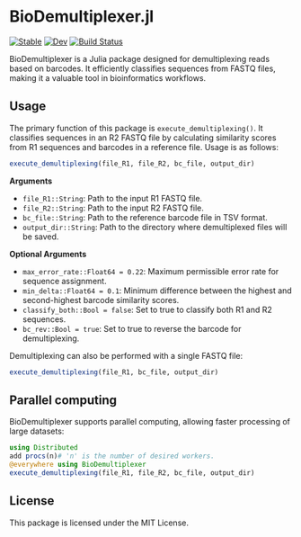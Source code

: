# BioDemultiplexer.jl
[![Stable](https://img.shields.io/badge/docs-stable-blue.svg)](https://I-Mihara.github.io/BioDemultiplexer.jl/stable/)
[![Dev](https://img.shields.io/badge/docs-dev-blue.svg)](https://I-Mihara.github.io/BioDemultiplexer.jl/dev/)
[![Build Status](https://github.com/I-Mihara/BioDemultiplexer.jl/actions/workflows/CI.yml/badge.svg?branch=main)](https://github.com/I-Mihara/BioDemultiplexer.jl/actions/workflows/CI.yml?query=branch%3Amain)

BioDemultiplexer is a Julia package designed for demultiplexing reads based on barcodes. It efficiently classifies sequences from FASTQ files, making it a valuable tool in bioinformatics workflows.

## Usage
The primary function of this package is `execute_demultiplexing()`. It classifies sequences in an R2 FASTQ file by calculating similarity scores from R1 sequences and barcodes in a reference file. Usage is as follows:
```Julia 
execute_demultiplexing(file_R1, file_R2, bc_file, output_dir)
```

**Arguments**

* `file_R1::String`: Path to the input R1 FASTQ file.
* `file_R2::String`: Path to the input R2 FASTQ file.
* `bc_file::String`: Path to the reference barcode file in TSV format.
* `output_dir::String`: Path to the directory where demultiplexed files will be saved.

**Optional Arguments**

* `max_error_rate::Float64 = 0.22`: Maximum permissible error rate for sequence assignment.
* `min_delta::Float64 = 0.1`: Minimum difference between the highest and second-highest barcode similarity scores.
* `classify_both::Bool = false`: Set to true to classify both R1 and R2 sequences.
* `bc_rev::Bool = true`: Set to true to reverse the barcode for demultiplexing.

Demultiplexing can also be performed with a single FASTQ file:
```Julia
execute_demultiplexing(file_R1, bc_file, output_dir)
```

## Parallel computing
BioDemultiplexer supports parallel computing, allowing faster processing of large datasets:
```Julia copy
using Distributed
add procs(n)# 'n' is the number of desired workers.
@everywhere using BioDemultiplexer
execute_demultiplexing(file_R1, file_R2, bc_file, output_dir)
``` 

## License
This package is licensed under the MIT License.